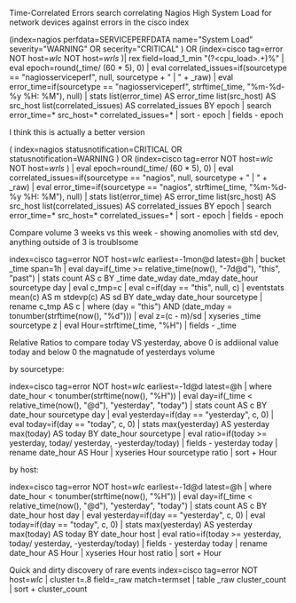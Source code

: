 Time-Correlated Errors search correlating Nagios High System Load for network devices against errors in the cisco index

(index=nagios perfdata=SERVICEPERFDATA name="System Load" severity="WARNING" OR secerity="CRITICAL" )  OR (index=cisco tag=error NOT host=*wlc* NOT host=*wrls* )| rex field=load_1_min "(?<cpu_load>.+)%" | eval epoch=round(_time/ (60 * 5), 0) | eval correlated_issues=if(sourcetype == "nagiosserviceperf", null, sourcetype + " | " + _raw) | eval error_time=if(sourcetype == "nagiosserviceperf", strftime(_time, "%m-%d-%y %H: %M"), null) | stats list(error_time) AS error_time list(src_host) AS src_host list(correlated_issues) AS correlated_issues BY epoch | search error_time=* src_host=* correlated_issues=*  | sort - epoch | fields - epoch

I think this is actually a better version

( index=nagios statusnotification=CRITICAL OR statusnotification=WARNING )  OR (index=cisco tag=error NOT host=*wlc* NOT host=*wrls* ) | eval epoch=round(_time/ (60 * 5), 0) | eval correlated_issues=if(sourcetype == "nagios", null, sourcetype + " | " + _raw) | eval error_time=if(sourcetype == "nagios", strftime(_time, "%m-%d-%y %H: %M"), null) | stats list(error_time) AS error_time list(src_host) AS src_host list(correlated_issues) AS correlated_issues BY epoch | search error_time=* src_host=* correlated_issues=*  | sort - epoch | fields - epoch


Compare volume 3 weeks vs this week - showing anomolies with std dev, anything outside of 3 is troublsome

index=cisco tag=error NOT host=*wlc* earliest=-1mon@d latest=@h | bucket _time span=1h | eval day=if(_time >= relative_time(now(), "-7d@d"), "this", "past") | stats count AS c BY _time date_wday date_mday date_hour sourcetype day | eval c_tmp=c | eval c=if(day == "this", null, c) | eventstats mean(c) AS m stdevp(c) AS sd BY date_wday date_hour sourcetype | rename c_tmp AS c | where (day = "this") AND (date_mday = tonumber(strftime(now(), "%d"))) | eval z=(c - m)/sd | xyseries _time sourcetype z | eval Hour=strftime(_time, "%H") | fields - _time


Relative Ratios to compare today VS yesterday, above 0 is addiional value today and below 0 the magnatude of yesterdays volume

by sourcetype: 

index=cisco tag=error NOT host=*wlc* earliest=-1d@d latest=@h | where date_hour < tonumber(strftime(now(), "%H")) | eval day=if(_time < relative_time(now(), "@d"), "yesterday", "today") | stats count AS c BY date_hour sourcetype day | eval yesterday=if(day == "yesterday", c, 0) | eval today=if(day == "today", c, 0) | stats max(yesterday) AS yesterday max(today) AS today BY date_hour sourcetype | eval ratio=if(today >= yesterday, today/ yesterday, -yesterday/today) | fields - yesterday today | rename date_hour AS Hour | xyseries Hour sourcetype ratio | sort + Hour

by host:

index=cisco tag=error NOT host=*wlc* earliest=-1d@d latest=@h | where date_hour < tonumber(strftime(now(), "%H")) | eval day=if(_time < relative_time(now(), "@d"), "yesterday", "today") | stats count AS c BY date_hour host day | eval yesterday=if(day == "yesterday", c, 0) | eval today=if(day == "today", c, 0) | stats max(yesterday) AS yesterday max(today) AS today BY date_hour host | eval ratio=if(today >= yesterday, today/ yesterday, -yesterday/today) | fields - yesterday today | rename date_hour AS Hour | xyseries Hour host ratio | sort + Hour

Quick and dirty discovery of rare events
index=cisco tag=error NOT host=*wlc* | cluster t=.8 field=_raw match=termset | table _raw cluster_count | sort + cluster_count
